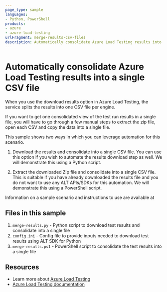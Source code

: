 ```yaml
---
page_type: sample
languages:
- Python, PowerShell
products:
- azure
- azure-load-testing
urlFragment: merge-results-csv-files
description: Automatically consolidate Azure Load Testing results into a single CSV file. 
---
```


# Automatically consolidate Azure Load Testing results into a single CSV file

When you use the download results option in Azure Load Testing, the service splits the results into one CSV file per engine. 

If you want to get one consolidated view of the test run results in a single file, you will have to go through a few manual steps to extract the zip file, open each CSV and copy the data into a single file. 

This sample shows two ways in which you can leverage automation for this scenario. 

1.	Download the results and consolidate into a single CSV file. You can use this option if you wish to automate the results download step as well. We will demonstrate this using a Python script. 

2.	Extract the downloaded Zip file and consolidate into a single CSV file. This is suitable if you have already downloaded the results file and you do not want to use any ALT APIs/SDKs for this automation. We will demonstrate this using a PowerShell script.
 

Information on a sample scenario and instructions to use are available at <link to be updated>

## Files in this sample 

1. `merge-results.py` - Python script to download test results and consolidate into a single file
2. `config.ini` - Config file to provide inputs needed to download test results using ALT SDK for Python
3. `merge-results.ps1` - PowerShell script to consolidate the test results into a single file

## Resources 

- Learn more about [Azure Load Testing](https://aka.ms/malt)
- [Azure Load Testing documentation](https://aka.ms/malt-docs)
